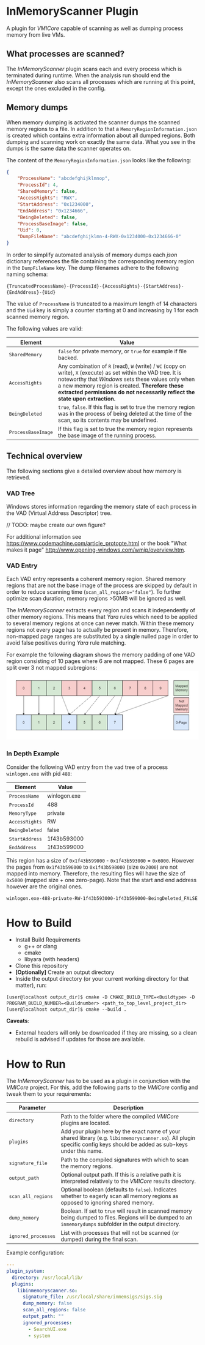 # InMemoryScanner Plugin

A plugin for _VMICore_ capable of scanning as well as dumping process memory from live VMs.

## What processes are scanned?

The _InMemoryScanner_ plugin scans each and every process which is terminated during runtime.
When the analysis run should end the _InMemoryScanner_ also scans all processes which are running at this point, except the ones excluded in the config.

## Memory dumps

When memory dumping is activated the scanner dumps the scanned memory regions to a file. In addition to that a `MemoryRegionInformation.json` is created which contains extra information about all dumped regions.
Both dumping and scanning work on exactly the same data. What you see in the dumps is the same data the scanner operates on.

The content of the `MemoryRegionInformation.json` looks like the following:

```json
{
    "ProcessName": "abcdefghijklmnop",
    "ProcessId": 4,
    "SharedMemory": false,
    "AccessRights": "RWX",
    "StartAddress": "0x1234000",
    "EndAddress": "0x1234666",
    "BeingDeleted": false,
    "ProcessBaseImage": false,
    "Uid": 0,
    "DumpFileName": "abcdefghijklmn-4-RWX-0x1234000-0x1234666-0"
}
```

In order to simplify automated analysis of memory dumps each _json_ dictionary references the file containing the corresponding memory region in the `DumpFileName` key.
The dump filenames adhere to the following naming schema:

```
{TruncatedProcessName}-{ProcessId}-{AccessRights}-{StartAddress}-{EndAddress}-{Uid}
```

The value of `ProcessName` is truncated to a maximum length of 14 characters and the `Uid` key is simply a counter starting at 0 and increasing by 1 for each scanned memory region.

The following values are valid:

| Element | Value |
|------------|-------------|
| `SharedMemory` | `false` for private memory, or `true` for example if file backed. |
| `AccessRights` | Any combination of `R` (read), `W` (write) / `WC` (copy on write), `X` (execute) as set within the VAD tree. It is noteworthy that _Windows_ sets these values only when a new memory region is created. **Therefore these extracted permissions do not necessarily reflect the state upon extraction.** |
| `BeingDeleted` | `true`, `false`. If this flag is set to true the memory region was in the process of being deleted at the time of the scan, so its contents may be undefined. |
| `ProcessBaseImage` | If this flag is set to true the memory region represents the base image of the running process. |


## Technical overview

The following sections give a detailed overview about how memory is retrieved.

### VAD Tree

Windows stores information regarding the memory state of each process in the VAD (Virtual Address Descriptor) tree.

// TODO: maybe create our own figure?

For additional information see https://www.codemachine.com/article_protopte.html or the book "What makes it page" http://www.opening-windows.com/wmip/overview.htm.

### VAD Entry

Each VAD entry represents a coherent memory region. Shared memory regions that are not the base image of the process are skipped by default in order to reduce scanning time (`scan_all_regions="false"`).
To further optimize scan duration, memory regions >50MB will be ignored as well.

The _InMemoryScanner_ extracts every region and scans it independently of other memory regions.
This means that _Yara_ rules which need to be applied to several memory regions at once can never match.
Within these memory regions not every page has to actually be present in memory. Therefore, non-mapped page ranges are substituted by
a single nulled page in order to avoid false positives during _Yara_ rule matching.

For example the following diagram shows the memory padding of one VAD region consisting of 10 pages where 6 are not mapped. These 6 pages are split over 3 not mapped subregions:
![alt text](InMemoryScannerRegionPadding.jpg "Padding of unmapped memory.")

### In Depth Example

Consider the following VAD entry from the vad tree of a process `winlogon.exe` with pid `488`:

|Element|Value|
|------------|-------------|
|`ProcessName`|winlogon.exe|
|`ProcessId`|488|
|`MemoryType`|private|
|`AccessRights`|RW|
|`BeingDeleted`|false|
|`StartAddress`|1f43b593000|
|`EndAddress`|1f43b599000|

This region has a size of `0x1f43b599000` - `0x1f43b593000` = `0x6000`.
However the pages from `0x1f43b596000` to `0x1f43b598000` (size `0x2000`) are not mapped into memory.
Therefore, the resulting files will have the size of `0x5000` (mapped size + one zero-page). Note that the start and end address however are the original ones.

```
winlogon.exe-488-private-RW-1f43b593000-1f43b599000-BeingDeleted_FALSE
```

# How to Build

* Install Build Requirements
    * g++ or clang
    * cmake
    * libyara (with headers)
* Clone this repository
* **\[Optionally\]** Create an output directory
* Inside the output directory (or your current working directory for that matter), run:
```console
[user@localhost output_dir]$ cmake -D CMAKE_BUILD_TYPE=<Buildtype> -D PROGRAM_BUILD_NUMBER=<Buildnumber> <path_to_top_level_project_dir>
[user@localhost output_dir]$ cmake --build .
```

**Caveats**:
* External headers will only be downloaded if they are missing, so a clean rebuild is advised
if updates for those are available.

# How to Run

The _InMemoryScanner_ has to be used as a plugin in conjunction with the _VMICore_ project.
For this, add the following parts to the _VMICore_ config and tweak them to your requirements:

| Parameter | Description |
|------------|-------------|
| `directory` | Path to the folder where the compiled _VMICore_ plugins are located. |
| `plugins` | Add your plugin here by the exact name of your shared library (e.g. `libinmemoryscanner.so`). All plugin specific config keys should be added as sub-keys under this name. |
| `signature_file` | Path to the compiled signatures with which to scan the memory regions. |
| `output_path` | Optional output path. If this is a relative path it is interpreted relatively to the _VMICore_ results directory. |
| `scan_all_regions` | Optional boolean (defaults to `false`). Indicates whether to eagerly scan all memory regions as opposed to ignoring shared memory. |
| `dump_memory` | Boolean. If set to `true` will result in scanned memory being dumped to files. Regions will be dumped to an `inmemorydumps` subfolder in the output directory. |
| `ignored_processes` | List with processes that will not be scanned (or dumped) during the final scan. |

Example configuration:

```yaml
---
plugin_system:
  directory: /usr/local/lib/
  plugins:
    libinmemoryscanner.so:
      signature_file: /usr/local/share/inmemsigs/sigs.sig
      dump_memory: false
      scan_all_regions: false
      output_path: ""
      ignored_processes:
        - SearchUI.exe
        - system
```
